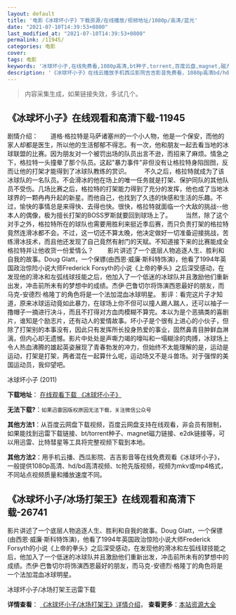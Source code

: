 ```yaml
---
layout: default
title: '电影《冰球坏小子》下载资源/在线播放/视频地址/1080p/高清/蓝光'
date: "2021-07-10T14:39:53+0800"
last_modified_at: "2021-07-10T14:39:53+0800"
permalink: /11945/
categories: 电影
cover:
tags: 电影
keywords: '冰球坏小子,在线免费看,1080p高清,bt种子,torrent,百度云盘,magnet,磁力链,迅雷下载资源'
description: '《冰球坏小子》在线云播放手机西瓜影院吉吉影音免费看，1080p高清bd/hd未删减完整版和tc抢先枪版，mkv/mp4格式，附带bt/torrent种子、magnet/磁力链、百度云盘、网盘资源迅雷下载链接'
---
```


>内容采集生成，如果链接失效，多试几个。


## 《冰球坏小子》在线观看和高清下载-11945

剧情介绍：　　道格·格拉特是马萨诸塞州的一个小人物，他是一个保安，而他的家人却都是医生，所以他的生活郁郁不得志。有一次，他和朋友一起去看当地的冰球联盟的比赛。因为朋友对一个被罚出场的队员出言不逊，而招来了麻烦。情急之下，格拉特一头撞晕了那个队员。这起"暴力事件"非但没有让格拉特身陷囹囫，反而让他的打架才能得到了冰球队教练的赏识。 　　不久之后，格拉特就成为了该冰球队的一名队员。不会滑冰的他在场上的唯一任务就是打架、保护同队的其他队员不受伤。几场比赛之后，格拉特的打架能力得到了充分的发挥，他也成了当地冰球界的一颗冉冉升起的新星。而他自己，也找到了久违的快感和生活的乐趣。不过，愉快的事情总是来得快、去得也快。很快，格拉特就面临一个大敌的挑战--他本人的偶像，极为擅长打架的BOSS罗斯就要回到球场上了。 　　当然，除了这个对手之外，格拉特所在的球队也需要用胜利来挺近季后赛，而只负责打架的格拉特竟然连滑冰都不会。不过，这一切还不算太晚，他决定做好一切准备迎接挑战，苦练滑冰技术，而且他还发现了自己竟然有射门的天赋。不知道接下来的比赛能成全格拉特并让他收货一份爱情么？ 　　影片讲述了一个底层人物追逐人生、胜利和自我的故事。Doug Glatt，一个保镖(由西恩·威廉·斯科特饰演)，他看了1994年英国政治惊险小说大师Frederick Forsyth的小说《上帝的拳头》之后深受感动，在发现他的滑冰和左弧线球技能之后，他加入了一个低迷的冰球队并且激励他们重新出发，冲击前所未有的梦想中的成绩。杰伊·巴鲁切尔将饰演西恩最好的朋友，而马克-安德烈·格隆丁的角色将是一个法加混血冰球明星。 影评：看完这片子才知道，原来冰球运动竟如此暴力，在球场上你不但可以撞人踢人踹人，还可以袖子一撸帽子一摘进行决斗，而且不打得对方血肉模糊不算完。本以为是个恶搞类的喜剧片，谁知是个励志片，还有动人的爱情故事。坏小子是个很有上进心的小伙子，但除了打架别的本事没有，因此只有发挥所长投身热爱的事业，固然鼻青目肿鲜血淋漓，但内心却无遗憾。影片中处处是声嘶力竭的嚎叫和一塌糊涂的肉搏，冰球场上令人热血沸腾的雄起英姿展现了青春勃发的冲力，但始终不太能理解的是，运动是运动，打架是打架，两者混在一起算什么呢，运动场又不是斗兽场。对于强悍的美国运动员，我仰望吧。


冰球坏小子 (2011)

**下载地址**： [在线观看下载 《冰球坏小子》](https://www.btbtdy.me/btdy/dy7350.html) 


**无法下载?**：`如果迅雷因版权原因无法下载，关注微信公众号 `

**其他方法1**：从百度云网盘下载视频，百度云网盘支持在线观看，非会员有限制，如果能找到迅雷下载链接、bt/torrent种子、magnet磁力链接、e2dk链接等，可以用迅雷、比特彗星等工具将完整视频下载到本地。

**其他方法2**：用手机云播、西瓜影院、吉吉影音等在线免费观看《冰球坏小子》，一般提供1080p高清、hd/bd高清视频、tc抢先版视频，视频为mkv或mp4格式，不同站点视频质量和播放速度不同。


## 《冰球坏小子/冰场打架王》在线观看和高清下载-26741

影片讲述了一个底层人物追逐人生、胜利和自我的故事。Doug Glatt，一个保镖(由西恩&middot;威廉·斯科特饰演)，他看了1994年英国政治惊险小说大师Frederick Forsyth的小说《上帝的拳头》之后深受感动，在发现他的滑冰和左弧线球技能之后，他加入了一个低迷的冰球队并且激励他们重新出发，冲击前所未有的梦想中的成绩。杰伊&middot;巴鲁切尔将饰演西恩最好的朋友，而马克-安德烈&middot;格隆丁的角色将是一个法加混血冰球明星。


冰球坏小子/冰场打架王迅雷下载

**详情查看**： [《冰球坏小子/冰场打架王》详情介绍](/movie/26741/)， **查看更多**：[本站资源大全](/movie/t/all/)

